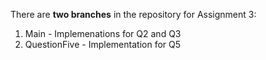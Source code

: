 There are **two branches** in the repository for Assignment 3:
1. Main - Implemenations for Q2 and Q3
2. QuestionFive - Implementation for Q5
